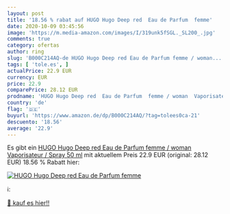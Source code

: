 ```yaml
---
layout: post
title: '18.56 % rabat auf HUGO Hugo Deep red  Eau de Parfum  femme'
date: 2020-10-09 03:45:56
image: 'https://m.media-amazon.com/images/I/319unk5fSGL._SL200_.jpg'
comments: true
category: ofertas
author: ring
slug: 'B000C214AQ-de HUGO Hugo Deep red Eau de Parfum femme / woman...'
tags: [ 'tole.es', ]
actualPrice: 22.9 EUR
currency: EUR
price: 22.9
comparePrice: 28.12 EUR
prodname: 'HUGO Hugo Deep red  Eau de Parfum  femme / woman  Vaporisateur / Spray  50 ml'
country: 'de'
flag: '🇩🇪'
buyurl: 'https://www.amazon.de/dp/B000C214AQ/?tag=tolees0ca-21'
descuento: '18.56'
average: '22.9'
---
```


Es gibt ein [HUGO Hugo Deep red  Eau de Parfum  femme / woman  Vaporisateur / Spray  50 ml](https://www.amazon.de/dp/B000C214AQ/?tag=tolees0ca-21) mit aktuellem Preis 22.9 EUR (original: 28.12 EUR) 18.56 % Rabatt hier:

[![HUGO Hugo Deep red  Eau de Parfum  femme](https://m.media-amazon.com/images/I/319unk5fSGL._SL200_.jpg)](https://www.amazon.de/dp/B000C214AQ/?tag=tolees0ca-21)

ℹ️:


[🛒 kauf es hier!!](https://www.amazon.de/dp/B000C214AQ/?tag=tolees0ca-21)
